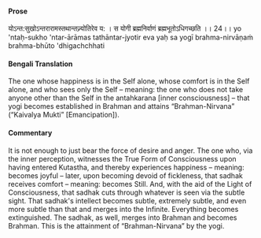 #### Prose 

योऽन्त:सुखोऽन्तरारामस्तथान्तज्र्योतिरेव य: ।
स योगी ब्रह्मनिर्वाणं ब्रह्मभूतोऽधिगच्छति ।। 24।।
yo 'ntaḥ-sukho 'ntar-ārāmas tathāntar-jyotir eva yaḥ
sa yogī brahma-nirvāṇaṁ brahma-bhūto 'dhigachchhati

 #### Bengali Translation 

The one whose happiness is in the Self alone, whose comfort is in the Self alone, and who sees only the Self – meaning: the one who does not take anyone other than the Self in the antahkarana [inner consciousness] – that yogi becomes established in Brahman and attains “Brahman-Nirvana” (“Kaivalya Mukti” [Emancipation]).

 #### Commentary 

It is not enough to just bear the force of desire and anger. The one who, via the inner perception, witnesses the True Form of Consciousness upon having entered Kutastha, and thereby experiences happiness – meaning: becomes joyful – later, upon becoming devoid of fickleness, that sadhak receives comfort – meaning: becomes Still. And, with the aid of the Light of Consciousness, that sadhak cuts through whatever is seen via the subtle sight. That sadhak's intellect becomes subtle, extremely subtle, and even more subtle than that and merges into the Infinite. Everything becomes extinguished. The sadhak, as well, merges into Brahman and becomes Brahman. This is the attainment of “Brahman-Nirvana” by the yogi. 